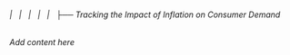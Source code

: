 ###### |   |   |   |   |   ├── Tracking the Impact of Inflation on Consumer Demand

*Add content here*